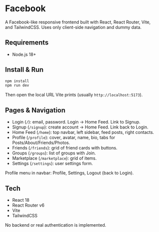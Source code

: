 # Facebook

A Facebook-like responsive frontend built with React, React Router, Vite, and TailwindCSS. Uses only client-side navigation and dummy data.

## Requirements
- Node.js 18+

## Install & Run
```bash
npm install
npm run dev
```
Then open the local URL Vite prints (usually `http://localhost:5173`).

## Pages & Navigation
- Login (`/`): email, password. Login -> Home Feed. Link to Signup.
- Signup (`/signup`): create account -> Home Feed. Link back to Login.
- Home Feed (`/home`): top navbar, left sidebar, feed posts, right contacts.
- Profile (`/profile`): cover, avatar, name, bio, tabs for Posts/About/Friends/Photos.
- Friends (`/friends`): grid of friend cards with buttons.
- Groups (`/groups`): list of groups with Join.
- Marketplace (`/marketplace`): grid of items.
- Settings (`/settings`): user settings form.

Profile menu in navbar: Profile, Settings, Logout (back to Login).

## Tech
- React 18
- React Router v6
- Vite
- TailwindCSS

No backend or real authentication is implemented.
